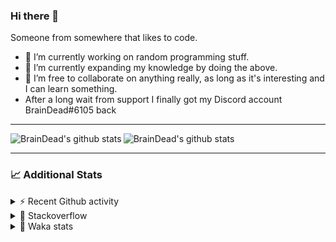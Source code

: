 ### Hi there 👋

Someone from somewhere that likes to code.

- 🔭 I’m currently working on random programming stuff.
- 🌱 I’m currently expanding my knowledge by doing the above.
- 👯 I’m free to collaborate on anything really, as long as it's interesting and I can learn something.
- After a long wait from support I finally got my Discord account BrainDead#6105 back
<hr>


<img alt="BrainDead's github stats" align="left" src="https://github-readme-stats.vercel.app/api?username=albertopoljak&count_private=true&show_icons=true&theme=radical&hide_border=true"/>
<img alt="BrainDead's github stats" align="left" src="https://github-readme-stats.vercel.app/api/top-langs/?username=albertopoljak&layout=compact&theme=radical&hide_border=true&card_width=250"/>
<br clear="left"/>

<hr>

### 📈 Additional Stats

<details>
  <summary>⚡ Recent Github activity</summary>
  <br/>

  <!--START_SECTION:activity-->
1. 🗣 Commented on [#10](https://github.com/albertopoljak/orindance.party/issues/10) in [albertopoljak/orindance.party](https://github.com/albertopoljak/orindance.party)
2. ❗️ Opened issue [#81889](https://github.com/odoo/odoo/issues/81889) in [odoo/odoo](https://github.com/odoo/odoo)
3. 🗣 Commented on [#64](https://github.com/HuyaneMatsu/hata/issues/64) in [HuyaneMatsu/hata](https://github.com/HuyaneMatsu/hata)
4. 💪 Opened PR [#64](https://github.com/HuyaneMatsu/hata/pull/64) in [HuyaneMatsu/hata](https://github.com/HuyaneMatsu/hata)
5. 🗣 Commented on [#158](https://github.com/Tortoise-Community/Tortoise-BOT/issues/158) in [Tortoise-Community/Tortoise-BOT](https://github.com/Tortoise-Community/Tortoise-BOT)
  <!--END_SECTION:activity-->
</details>

<details>
  <summary>👀 Stackoverflow</summary>

  [![Omid Nikrah StackOverflow](https://github-readme-stackoverflow.vercel.app/?userID=11311072&theme=dark)](https://stackoverflow.com/users/11311072/braindead)

</details>

<details>
  <summary>🤖 Waka stats</summary>
  <br/>

  <!--START_SECTION:waka-->
![Profile Views](http://img.shields.io/badge/Profile%20Views-4-blue)

![Lines of code](https://img.shields.io/badge/From%20Hello%20World%20I%27ve%20Written-275124%20lines%20of%20code-blue)

**🐱 My Github Data** 

> 🏆 147 Contributions in the Year 2022
 > 
> 📦 149.0 kB Used in Github's Storage 
 > 
> 💼 Opted to Hire
 > 
> 📜 33 Public Repositories 
 > 
> 🔑 10 Private Repositories  
 > 
**I'm an Early 🐤** 

```text
🌞 Morning    210 commits    ██████░░░░░░░░░░░░░░░░░░░   25.93% 
🌆 Daytime    321 commits    ██████████░░░░░░░░░░░░░░░   39.63% 
🌃 Evening    192 commits    ██████░░░░░░░░░░░░░░░░░░░   23.7% 
🌙 Night      87 commits     ██░░░░░░░░░░░░░░░░░░░░░░░   10.74%

```
📅 **I'm Most Productive on Wednesday** 

```text
Monday       130 commits    ████░░░░░░░░░░░░░░░░░░░░░   16.05% 
Tuesday      151 commits    ████░░░░░░░░░░░░░░░░░░░░░   18.64% 
Wednesday    158 commits    █████░░░░░░░░░░░░░░░░░░░░   19.51% 
Thursday     134 commits    ████░░░░░░░░░░░░░░░░░░░░░   16.54% 
Friday       100 commits    ███░░░░░░░░░░░░░░░░░░░░░░   12.35% 
Saturday     61 commits     ██░░░░░░░░░░░░░░░░░░░░░░░   7.53% 
Sunday       76 commits     ██░░░░░░░░░░░░░░░░░░░░░░░   9.38%

```


📊 **This Week I Spent My Time On** 

```text
💬 Programming Languages: 
Python                   11 hrs 48 mins      ██████████████░░░░░░░░░░░   55.56% 
JavaScript               2 hrs 59 mins       ███░░░░░░░░░░░░░░░░░░░░░░   14.11% 
XML                      2 hrs 52 mins       ███░░░░░░░░░░░░░░░░░░░░░░   13.5% 
Markdown                 1 hr 34 mins        █░░░░░░░░░░░░░░░░░░░░░░░░   7.4% 
textmate                 59 mins             █░░░░░░░░░░░░░░░░░░░░░░░░   4.68%

🐱‍💻 Projects: 
odoo_14                  11 hrs 30 mins      █████████████░░░░░░░░░░░░   54.17% 
MC-Fart-Mic              7 hrs 28 mins       ████████░░░░░░░░░░░░░░░░░   35.21% 
odoo_15                  2 hrs 8 mins        ██░░░░░░░░░░░░░░░░░░░░░░░   10.05% 
glovia_custom_addons     3 mins              ░░░░░░░░░░░░░░░░░░░░░░░░░   0.31% 
studioplus_hr            2 mins              ░░░░░░░░░░░░░░░░░░░░░░░░░   0.16%

💻 Operating System: 
Linux                    21 hrs 14 mins      █████████████████████████   100.0%

```

**I Mostly Code in Python** 

```text
Python                   32 repos            ████████████████████░░░░░   80.0% 
Java                     4 repos             ██░░░░░░░░░░░░░░░░░░░░░░░   10.0% 
TypeScript               1 repo              ░░░░░░░░░░░░░░░░░░░░░░░░░   2.5% 
JavaScript               1 repo              ░░░░░░░░░░░░░░░░░░░░░░░░░   2.5% 
HTML                     1 repo              ░░░░░░░░░░░░░░░░░░░░░░░░░   2.5%

```



 Last Updated on 15/02/2022
<!--END_SECTION:waka-->
</details>
